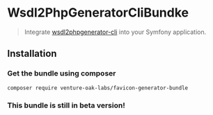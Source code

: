 # Wsdl2PhpGeneratorCliBundke

> Integrate [wsdl2phpgenerator-cli](https://github.com/joaoalves89/wsdl2phpgenerator-cli) into your Symfony application.


## Installation

### Get the bundle using composer

```bash
composer require venture-oak-labs/favicon-generator-bundle
```

### This bundle is still in beta version!
